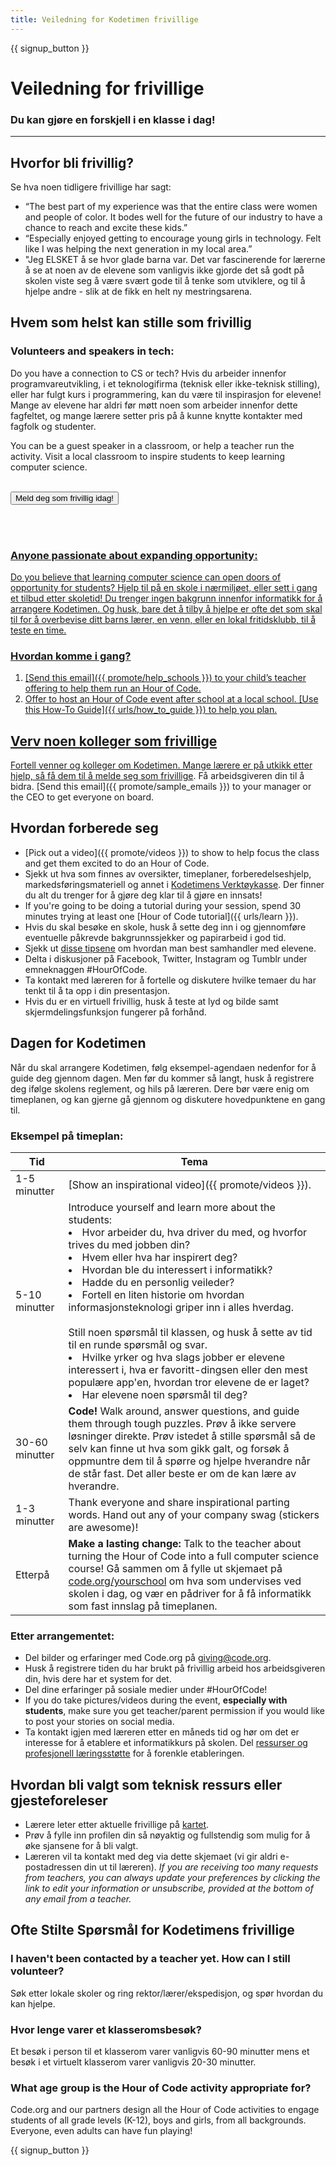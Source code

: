 ```yaml
---
title: Veiledning for Kodetimen frivillige
---
```


{{ signup_button }}

# Veiledning for frivillige
### Du kan gjøre en forskjell i en klasse i dag!

***

## Hvorfor bli frivillig?
Se hva noen tidligere frivillige har sagt:

- “The best part of my experience was that the entire class were women and people of color. It bodes well for the future of our industry to have a chance to reach and excite these kids.”
- “Especially enjoyed getting to encourage young girls in technology. Felt like I was helping the next generation in my local area.”
- "Jeg ELSKET å se hvor glade barna var. Det var fascinerende for lærerne å se at noen av de elevene som vanligvis ikke gjorde det så godt på skolen viste seg å være svært gode til å tenke som utviklere, og til å hjelpe andre - slik at de fikk en helt ny mestringsarena.

## Hvem som helst kan stille som frivillig
### Volunteers and speakers in tech:
Do you have a connection to CS or tech? Hvis du arbeider innenfor programvareutvikling, i et teknologifirma (teknisk eller ikke-teknisk stilling), eller har fulgt kurs i programmering, kan du være til inspirasjon for elevene! Mange av elevene har aldri før møtt noen som arbeider innenfor dette fagfeltet, og mange lærere setter pris på å kunne knytte kontakter med fagfolk og studenter.

You can be a guest speaker in a classroom, or help a teacher run the activity. Visit a local classroom to inspire students to keep learning computer science.
<br>
<br>

<a href="https://code.org/volunteer"><button>Meld deg som frivillig idag!</button>

<br>
<br>

### Anyone passionate about expanding opportunity:
Do you believe that learning computer science can open doors of opportunity for students? Hjelp til på en skole i nærmiljøet, eller sett i gang et tilbud etter skoletid! Du trenger ingen bakgrunn innenfor informatikk for å arrangere Kodetimen. Og husk, bare det å tilby å hjelpe er ofte det som skal til for å overbevise ditt barns lærer, en venn, eller en lokal fritidsklubb, til å teste en time.

### Hvordan komme i gang?

1. [Send this email]({{ promote/help_schools }}) to your child’s teacher offering to help them run an Hour of Code.
2. Offer to host an Hour of Code event after school at a local school. [Use this How-To Guide]({{ urls/how_to_guide }}) to help you plan.

## Verv noen kolleger som frivillige
Fortell venner og kolleger om Kodetimen. Mange lærere er på utkikk etter hjelp, så få dem til å [melde seg som frivillige](https://code.org/volunteer). Få arbeidsgiveren din til å bidra. [Send this email]({{ promote/sample_emails }}) to your manager or the CEO to get everyone on board.

## Hvordan forberede seg
- [Pick out a video]({{ promote/videos }}) to show to help focus the class and get them excited to do an Hour of Code.
- Sjekk ut hva som finnes av oversikter, timeplaner, forberedelseshjelp, markedsføringsmateriell og annet i [Kodetimens Verktøykasse](/files/hoc-volunteer-toolkit.pdf). Der finner du alt du trenger for å gjøre deg klar til å gjøre en innsats!
- If you're going to be doing a tutorial during your session, spend 30 minutes trying at least one [Hour of Code tutorial]({{ urls/learn }}).
- Hvis du skal besøke en skole, husk å sette deg inn i og gjennomføre eventuelle påkrevde bakgrunnssjekker og papirarbeid i god tid.
- Sjekk ut [disse tipsene](https://code.org/files/CSTT_Volunteers.pdf) om hvordan man best samhandler med elevene.
- Delta i diskusjoner på Facebook, Twitter, Instagram og Tumblr under emneknaggen #HourOfCode.
- Ta kontakt med læreren for å fortelle og diskutere hvilke temaer du har tenkt til å ta opp i din presentasjon.
- Hvis du er en virtuell frivillig, husk å teste at lyd og bilde samt skjermdelingsfunksjon fungerer på forhånd.

## Dagen for Kodetimen
Når du skal arrangere Kodetimen, følg eksempel-agendaen nedenfor for å guide deg gjennom dagen. Men før du kommer så langt, husk å registrere deg ifølge skolens reglement, og hils på læreren. Dere bør være enig om timeplanen, og kan gjerne gå gjennom og diskutere hovedpunktene en gang til.

### Eksempel på timeplan:

| Tid            | Tema                                                                                                                                                                                                                                                                                                                                                                                    |
| -------------- | --------------------------------------------------------------------------------------------------------------------------------------------------------------------------------------------------------------------------------------------------------------------------------------------------------------------------------------------------------------------------------------- |
| 1-5 minutter   | [Show an inspirational video]({{ promote/videos }}).                                                                                                                                                                                                                                                                                                                                    |
| 5-10 minutter  | Introduce yourself and learn more about the students: </ul><li>Hvor arbeider du, hva driver du med, og hvorfor trives du med jobben din?</li><li>Hvem eller hva har inspirert deg?</li><li>Hvordan ble du interessert i informatikk?</li><li>Hadde du en personlig veileder?</li><li>Fortell en liten historie om hvordan informasjonsteknologi griper inn i alles hverdag.</li><br>Still noen spørsmål til klassen, og husk å sette av tid til en runde spørsmål og svar.</br> <li> Hvilke yrker og hva slags jobber er elevene interessert i, hva er favoritt-dingsen eller den mest populære app'en, hvordan tror elevene de er laget? </li><li> Har elevene noen spørsmål til deg?</ul> |
| 30-60 minutter | **Code!** Walk around, answer questions, and guide them through tough puzzles. Prøv å ikke servere løsninger direkte. Prøv istedet å stille spørsmål så de selv kan finne ut hva som gikk galt, og forsøk å oppmuntre dem til å spørre og hjelpe hverandre når de står fast. Det aller beste er om de kan lære av hverandre.                                                            |
| 1-3 minutter   | Thank everyone and share inspirational parting words. Hand out any of your company swag (stickers are awesome)!                                                                                                                                                                                                                                                                         |
| Etterpå        | **Make a lasting change:** Talk to the teacher about turning the Hour of Code into a full computer science course! Gå sammen om å fylle ut skjemaet på [code.org/yourschool](https://code.org/yourschool) om hva som undervises ved skolen i dag, og vær en pådriver for å få informatikk som fast innslag på timeplanen.                                                               |

### Etter arrangementet:
- Del bilder og erfaringer med Code.org på giving@code.org.
- Husk å registrere tiden du har brukt på frivillig arbeid hos arbeidsgiveren din, hvis dere har et system for det.
- Del dine erfaringer på sosiale medier under #HourOfCode!
- If you do take pictures/videos during the event, **especially with students**, make sure you get teacher/parent permission if you would like to post your stories on social media.
- Ta kontakt igjen med læreren etter en måneds tid og hør om det er interesse for å etablere et informatikkurs på skolen. Del [ressurser og profesjonell læringsstøtte](https://code.org/yourschool) for å forenkle etableringen.

## Hvordan bli valgt som teknisk ressurs eller gjesteforeleser
- Lærere leter etter aktuelle frivillige på [kartet](https://code.org/volunteer/local).
- Prøv å fylle inn profilen din så nøyaktig og fullstendig som mulig for å øke sjansene for å bli valgt.
- Læreren vil ta kontakt med deg via dette skjemaet (vi gir aldri e-postadressen din ut til læreren). *If you are receiving too many requests from teachers, you can always update your preferences by clicking the link to edit your information or unsubscribe, provided at the bottom of any email from a teacher.*

## Ofte Stilte Spørsmål for Kodetimens frivillige

### I haven't been contacted by a teacher yet. How can I still volunteer?
Søk etter lokale skoler og ring rektor/lærer/ekspedisjon, og spør hvordan du kan hjelpe.

### Hvor lenge varer et klasseromsbesøk?
Et besøk i person til et klasserom varer vanligvis 60-90 minutter mens et besøk i et virtuelt klasserom varer vanligvis 20-30 minutter.

### What age group is the Hour of Code activity appropriate for?
Code.org and our partners design all the Hour of Code activities to engage students of all grade levels (K-12), boys and girls, from all backgrounds. Everyone, even adults can have fun playing!



{{ signup_button }}
